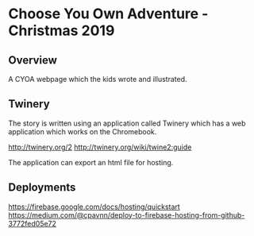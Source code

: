 # Choose You Own Adventure - Christmas 2019

## Overview

A CYOA webpage which the kids wrote and illustrated.

## Twinery

The story is written using an application called Twinery which has a web application which works on the Chromebook.

http://twinery.org/2
http://twinery.org/wiki/twine2:guide

The application can export an html file for hosting.

## Deployments

https://firebase.google.com/docs/hosting/quickstart
https://medium.com/@cpavnn/deploy-to-firebase-hosting-from-github-3772fed05e72
